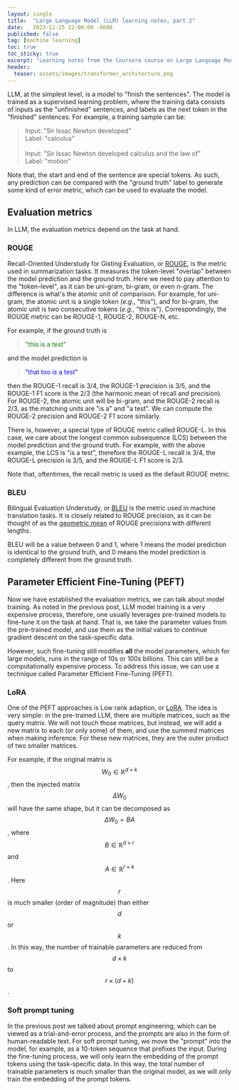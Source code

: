 ```yaml
---
layout: single
title:  "Large Language Model (LLM) learning notes, part 2"
date:   2023-12-25 12:00:00 -0600
published: false
tag: [machine learning]
toc: true
toc_sticky: true
excerpt: "Learning notes from the Coursera course on Large Language Models (LLMs)"
header:
  teaser: assets/images/transformer_architecture.png
---
```

LLM, at the simplest level, is a model to "finish the sentences".
The model is trained as a supervised learning problem, where the training data
consists of inputs as the "unfinished" sentences, and labels as the next token
in the "finished" sentences. For example, a training sample can be:

> Input: "Sir Issac Newton developed"<br>
> Label: "calculus"<br><br>
> Input: "Sir Issac Newton developed calculus and the law of"<br>
> Label: "motion"

Note that, the start and end of the sentence are special tokens. As such,
any prediction can be compared with the "ground truth" label to generate
some kind of error metric, which can be used to evaluate the model.

## Evaluation metrics
In LLM, the evaluation metrics depend on the task at hand.

### ROUGE
Recall-Oriented Understudy for Gisting Evaluation, or
[ROUGE](https://en.wikipedia.org/wiki/ROUGE_(metric)),
 is the metric used in summarization tasks. It measures the token-level
"overlap" between the model prediction and the ground truth. Here we need to
pay attention to the "token-level", as it can be uni-gram, bi-gram, or even n-gram.
The difference is what's the atomic unit of comparison. For example, for uni-gram,
the atomic unit is a single token (_e.g._, "this"), and for bi-gram, the atomic unit
is two consecutive tokens (_e.g._, "this is").
Correspondingly, the ROUGE metric can be ROUGE-1, ROUGE-2, ROUGE-N, etc.

For example, if the ground truth is

><span style="color:green">"this is a test"</span>

and the model prediction is

><span style="color:blue">"that too is a test"</span>

then the ROUGE-1 recall is 3/4, the ROUGE-1 precision is 3/5,
and the ROUGE-1 F1 score is the 2/3 (the harmonic mean of recall and precision).
For ROUGE-2, the atomic unit will be bi-gram, and the ROUGE-2 recall is 2/3, as
the matching units are "is a" and "a test". We can compute the ROUGE-2 precision and
ROUGE-2 F1 score similarly.

There is, however, a special type of ROUGE metric called ROUGE-L. In this case,
we care about the longest common subsequence (LCS) between the model prediction
and the ground truth. For example, with the above example, the LCS is "is a test",
therefore the ROUGE-L recall is 3/4, the ROUGE-L precision is 3/5, and the ROUGE-L
F1 score is 2/3.

Note that, oftentimes, the recall metric is used as the default ROUGE metric.

### BLEU
Bilingual Evaluation Understudy, or [BLEU](https://en.wikipedia.org/wiki/BLEU)
is the metric used in machine translation tasks. It is closely related to ROUGE precision,
as it can be thought of  as the [geometric mean](https://en.wikipedia.org/wiki/Geometric_mean)
of ROUGE precisions with different lengths.

BLEU will be a value between 0 and 1, where 1 means the model prediction is identical
to the ground truth, and 0 means the model prediction is completely different from the
ground truth.

## Parameter Efficient Fine-Tuning (PEFT)
Now we have established the evaluation metrics, we can talk about model training.
As noted in the previous post, LLM model training is a very expensive process, therefore,
one usually leverages pre-trained models to fine-tune it on the task at hand. That
is, we take the parameter values from the pre-trained model, and use them as the initial
values to continue gradient descent on the task-specific data.

However, such fine-tuning still modifies **all** the model parameters, which for
large models, runs in the range of 10s or 100s billions. This can still be a
computationally expensive process. To address this issue, we can use a technique
called Parameter Efficient Fine-Tuning (PEFT).

### LoRA
One of the PEFT approaches is  Low rank adaption, or [LoRA](https://arxiv.org/abs/2106.09685).
The idea is very simple: in the pre-trained LLM, there are multiple matrices, such as the query
matrix. We will not touch those matrices, but instead, we will add a new matrix to each (or
only some) of them, and use the summed matrices when making inference. For these new matrices,
they are the outer product of two smaller matrices.

For example, if the original matrix is $$W_0 \in \mathbb{R}^{d \times k}$$, then the
injected matrix $$\Delta W_0$$ will have the same shape, but it can be decomposed as
$$\Delta W_0 = B A$$, where $$B \in \mathbb{R}^{d \times r}$$ and
$$A \in \mathbb{R}^{r \times k}$$. Here $$r$$ is much smaller (order of magnitude)
than either $$d$$ or $$k$$. In this way, the number of trainable parameters are
reduced from $$d \times k$$ to $$r \times(d + k)$$.

### Soft prompt tuning
In the previous post we talked about prompt engineering, which can be viewed as
a trial-and-error process, and the prompts are also in the form of human-readable text.
For soft prompt tuning, we move the "prompt" into the model, for example, as a 10-token
sequence that prefixes the input. During the fine-tuning process, we will only learn the
embedding of the prompt tokens using the task-specific data. In this way, the total
number of trainable parameters is much smaller than the original model, as we will
only train the embedding of the prompt tokens.
